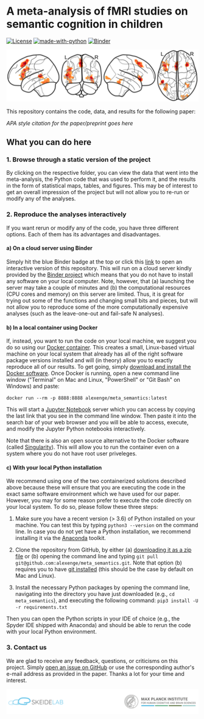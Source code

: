 # A meta-analysis of fMRI studies on semantic cognition in children

[![License](https://img.shields.io/badge/License-MIT-blue.svg)](https://opensource.org/licenses/MIT)
[![made-with-python](https://img.shields.io/badge/Made%20with-Python-1f425f.svg)](https://www.python.org/)
[![Binder](https://mybinder.org/badge_logo.svg)](https://mybinder.org/v2/gh/alexenge/meta_semantics/HEAD)

![SkeideLab and MPI CBS logos](code/misc/ale_brains.png)

This repository contains the code, data, and results for the following paper:

*APA style citation for the paper/preprint goes here*

## What you can do here

### 1. Browse through a static version of the project

By clicking on the respective folder, you can view the data that went into the meta-analysis, the Python code that was used to perform it, and the results in the form of statistical maps, tables, and figures. This may be of interest to get an overall impression of the project but will not allow you to re-run or modify any of the analyses.

### 2. Reproduce the analyses interactively

If you want rerun or modify any of the code, you have three different options. Each of them has its advantages and disadvantages.

#### a) On a cloud server using Binder

Simply hit the blue Binder badge at the top or click this [link](https://mybinder.org/v2/gh/alexenge/meta_semantics/HEAD) to open an interactive version of this repository. This will run on a cloud server kindly provided by the [Binder project](https://mybinder.readthedocs.io/en/latest/about/about.html) which means that you do not have to install any software on your local computer. Note, however, that (a) launching the server may take a couple of minutes and (b) the computational resources (CPU cores and memory) on this server are limited. Thus, it is great for trying out some of the functions and changing small bits and pieces, but will not allow you to reproduce some of the more computationally expensive analyses (such as the leave-one-out and fail-safe N analyses).

#### b) In a local container using Docker

If, instead, you want to run the code on your local machine, we suggest you do so using our [Docker container](https://hub.docker.com/repository/docker/alexenge/meta_semantics). This creates a small, Linux-based virtual machine on your local system that already has all of the right software package versions installed and will (in theory) allow you to exactly reproduce all of our results. To get going, simply [download and install the Docker software](https://www.docker.com/products/docker-desktop). Once Docker is running, open a new command line window ("Terminal" on Mac and Linux, "PowerShell" or "Git Bash" on Windows) and paste:

```
docker run --rm -p 8888:8888 alexenge/meta_semantics:latest
```

This will start a [Jupyter Notebook](https://jupyter.org) server which you can access by copying the last link that you see in the command line window. Then paste it into the search bar of your web browser and you will be able to access, execute, and modify the Jupyter Python notebooks interactively.

Note that there is also an open source alternative to the Docker software (called [Singularity](https://sylabs.io/singularity/)). This will allow you to run the container even on a system where you do not have root user priveleges.

#### c) With your local Python installation

We recommend using one of the two containerized solutions described above because these will ensure that you are executing the code in the exact same software environment which we have used for our paper. However, you may for some reason prefer to execute the code directly on your local system. To do so, please follow these three steps:

1. Make sure you have a recent version (> 3.6) of Python installed on your machine. You can test this by typing `python3 --version` on the command line. In case you do not yet have a Python installation, we recommend installing it via the [Anaconda](https://www.anaconda.com/products/individual) toolkit.

2. Clone the repository from GitHub, by either (a) [downloading it as a zip file](https://github.com/alexenge/meta_semantics/archive/refs/heads/main.zip) or (b) opening the command line and typing `git pull git@github.com:alexenge/meta_semantics.git`. Note that option (b) requires you to have [git installed](https://git-scm.com/downloads) (this should be the case by default on Mac and Linux).

3. Install the necessary Python packages by opening the command line, navigating into the directory you have just downloaded (e.g., `cd meta_semantics`), and executing the following command: `pip3 install -U -r requirements.txt`

Then you can open the Python scripts in your IDE of choice (e.g., the Spyder IDE shipped with Anaconda) and should be able to rerun the code with your local Python environment.

### 3. Contact us

We are glad to receive any feedback, questions, or criticisms on this project. Simply [open an issue on GitHub](https://github.com/alexenge/meta_semantics/issues/new/choose) or use the corresponding author's e-mail address as provided in the paper. Thanks a lot for your time and interest.

![SkeideLab and MPI CBS logos](code/misc/header_logos.png)
